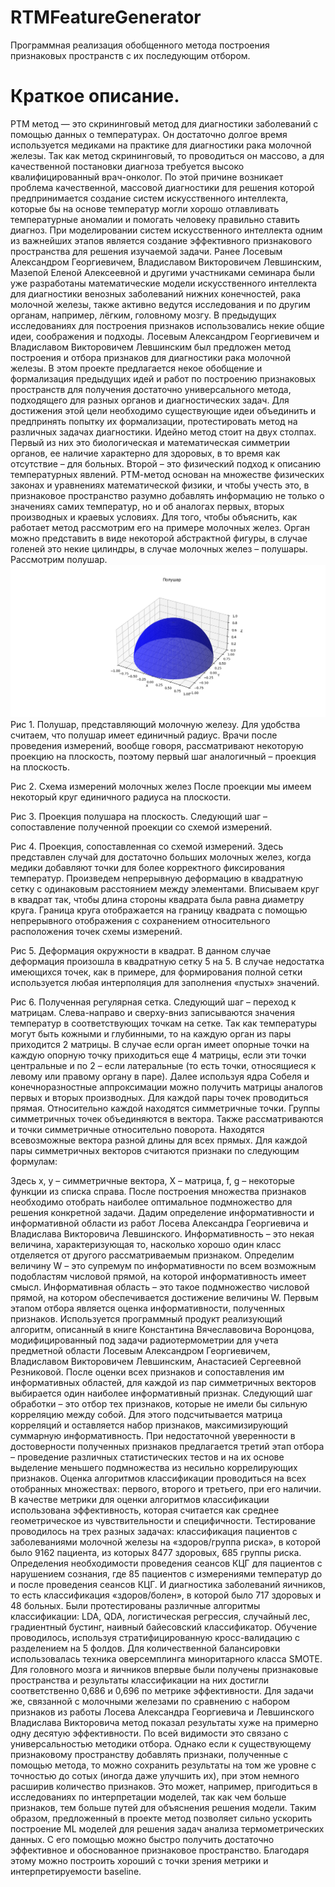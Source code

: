 # RTMFeatureGenerator
Программная реализация обобщенного метода построения признаковых пространств с их последующим отбором.

# Краткое описание.
РТМ метод — это скрининговый метод для диагностики заболеваний с помощью данных о температурах. Он достаточно долгое время используется медиками на практике для диагностики рака молочной железы. Так как метод скрининговый, то проводиться он массово, а для качественной постановки диагноза требуется высоко квалифицированный врач-онколог. По этой причине возникает проблема качественной, массовой диагностики для решения которой предпринимается создание систем искусственного интеллекта, которые бы на основе температур могли хорошо отлавливать температурные аномалии и помогать человеку правильно ставить диагноз. При моделировании систем искусственного интеллекта одним из важнейших этапов является создание эффективного признакового пространства для решения изучаемой задачи. Ранее Лосевым Александром Георгиевичем, Владиславом Викторовичем Левшинским, Мазепой Еленой Алексеевной и другими участниками семинара были уже разработаны математические модели искусственного интеллекта для диагностики венозных заболеваний нижних конечностей, рака молочной железы, также активно ведутся исследования и по другим органам, например, лёгким, головному мозгу. В предыдущих исследованиях для построения признаков использовались некие общие идеи, соображения и подходы. Лосевым Александром Георгиевичем и Владиславом Викторовичем Левшинским был предложен метод построения и отбора признаков для диагностики рака молочной железы. В этом проекте предлагается некое обобщение и формализация предыдущих идей и работ по построению признаковых пространств для получения достаточно универсального метода, подходящего для разных органов и диагностических задач. Для достижения этой цели необходимо существующие идеи объединить и предпринять попытку их формализации, протестировать метод на различных задачах диагностики. Идейно метод стоит на двух столпах. Первый из них это биологическая и математическая симметрии органов, ее наличие характерно для здоровых, в то время как отсутствие – для больных. Второй – это физический подход к описанию температурных явлений. РТМ-метод основан на множестве физических законах и уравнениях математической физики, и чтобы учесть это, в признаковое пространство разумно добавлять информацию не только о значениях самих температур, но и об аналогах первых, вторых производных и краевых условиях. Для того, чтобы объяснить, как работает метод рассмотрим его на примере молочных желез. Орган можно представить в виде некоторой абстрактной фигуры, в случае голеней это некие цилиндры, в случае молочных желез – полушары. Рассмотрим полушар.
![Alt Text](./ProjectDescriptionFiles/Этап1MGCorrected.png)
Рис 1. Полушар, представляющий молочную железу.
Для удобства считаем, что полушар имеет единичный радиус. Врачи после проведения измерений, вообще говоря, рассматривают некоторую проекцию на плоскость, поэтому первый шаг аналогичный – проекция на плоскость.
 
Рис 2. Схема измерений молочных желез
После проекции мы имеем некоторый круг единичного радиуса на плоскости.
  
Рис 3. Проекция полушара на плоскость.
Следующий шаг – сопоставление полученной проекции со схемой измерений. 
 
Рис 4. Проекция, сопоставленная со схемой измерений.
Здесь представлен случай для достаточно больших молочных желез, когда медики добавляют точки для более корректного фиксирования температур. Произведем непрерывную деформацию в квадратную сетку с одинаковым расстоянием между элементами. Вписываем круг в квадрат так, чтобы длина стороны квадрата была равна диаметру круга. Граница круга отображается на границу квадрата с помощью непрерывного отображения с сохранением относительного расположения точек схемы измерений. 
 
Рис 5. Деформация окружности в квадрат.
В данном случае деформация произошла в квадратную сетку 5 на 5. В случае недостатка имеющихся точек, как в примере, для формирования полной сетки используется любая интерполяция для заполнения «пустых» значений. 
 
Рис 6. Полученная регулярная сетка.
Следующий шаг – переход к матрицам. Слева-направо и сверху-вниз записываются значения температур в соответствующих точкам на сетке. Так как температуры могут быть кожными и глубинными, то на каждую орган из пары приходится 2 матрицы. В случае если орган имеет опорные точки на каждую опорную точку приходиться еще 4 матрицы, если эти точки центральные и по 2 – если латеральные (то есть точки, относящиеся к левому или правому органу в паре). Далее используя ядра Собеля и конечноразностные аппроксимации можно получить матрицы аналогов первых и вторых производных. Для каждой пары точек проводиться прямая. Относительно каждой находятся симметричные точки. Группы симметричных точек объединяются в вектора. Также рассматриваются и точки симметричные относительно поворота. Находятся всевозможные вектора разной длины для всех прямых. Для каждой пары симметричных векторов считаются признаки по следующим формулам:
 

Здесь x, y – симметричные вектора, X – матрица, f, g – некоторые функции из списка справа. После построения множества признаков необходимо отобрать наиболее оптимальное подмножество для решения конкретной задачи. Дадим определение информативности и информативной области из работ Лосева Александра Георгиевича и Владислава Викторовича Левшинского. 
Информативность – это некая величина, характеризующая то, насколько хорошо один класс отделяется от другого рассматриваемым признаком.
Определим величину W – это супремум по информативности по всем возможным подобластям числовой прямой, на которой информативность имеет смысл. Информативная область – это такое подмножество числовой прямой, на котором обеспечивается достижение величины W. Первым этапом отбора является оценка информативности, полученных признаков. Используется программный продукт реализующий алгоритм, описанный в книге Константина Вячеславовича Воронцова, модифицированный под задачи радиотермометрии для учета предметной области Лосевым Александром Георгиевичем, Владиславом Викторовичем Левшинским, Анастасией Сергеевной Резниковой. После оценки всех признаков и сопоставления им информативных областей, для каждой из пар симметричных векторов выбирается один наиболее информативный признак. Следующий шаг обработки – это отбор тех признаков, которые не имели бы сильную корреляцию между собой. Для этого подсчитывается матрица корреляций и оставляется набор признаков, максимизирующий суммарную информативность. При недостаточной уверенности в достоверности полученных признаков предлагается третий этап отбора – проведение различных статистических тестов и на их основе выделение меньшего подмножества из несильно коррелирующих признаков. Оценка алгоритмов классификации проводиться на всех отобранных множествах: первого, второго и третьего, при его наличии. В качестве метрики для оценки алгоритмов классификации использована эффективность, которая считается как среднее геометрическое из чувствительности и специфичности. 
Тестирование проводилось на трех разных задачах: классификация пациентов с заболеваниями молочной железы на «здоров/группа риска», в которой было 9162 пациента, из которых 8477 здоровых, 685 группы риска. Определения необходимости проведения сеансов КЦГ для пациентов с нарушением сознания, где 85 пациентов с измерениями температур до и после проведения сеансов КЦГ.  И диагностика заболеваний яичников, то есть классификация «здоров/болен», в которой было 717 здоровых и 48 больных. Были протестированы различные алгоритмы классификации: LDA, QDA, логистическая регрессия, случайный лес, градиентный бустинг, наивный байесовский классификатор. Обучение проводилось, используя стратифицированную кросс-валидацию с разделением на 5 фолдов. Для количественной балансировки использовалась техника оверсемплинга миноритарного класса SMOTE. Для головного мозга и яичников впервые были получены признаковые пространства и результаты классификации на них достигли соответственно 0,686 и 0,696 по метрике эффективности. Для задачи же, связанной с молочными железами по сравнению с набором признаков из работы Лосева Александра Георгиевича и Левшинского Владислава Викторовича метод показал результаты хуже на примерно одну десятую эффективности. По всей видимости это связано с универсальностью методики отбора. Однако если к существующему признаковому пространству добавлять признаки, полученные с помощью метода, то можно сохранить результаты на том же уровне с точностью до сотых (иногда даже улучшить их), при этом немного расширив количество признаков. Это может, например, пригодиться в исследованиях по интерпретации моделей, так как чем больше признаков, тем больше путей для объяснения решения модели. 
Таким образом, предложенный в проекте метод позволяет сильно ускорить построение ML моделей для решения задач анализа термометрических данных. С его помощью можно быстро получить достаточно эффективное и обоснованное признаковое пространство. Благодаря этому можно построить хороший с точки зрения метрики и интерпретируемости baseline.
